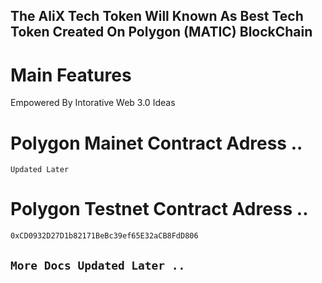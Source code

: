 ## The AliX Tech Token Will Known As Best Tech Token Created On Polygon (MATIC) BlockChain  
# Main Features  
Empowered By Intorative Web 3.0 Ideas  
# Polygon Mainet Contract Adress ..  
`Updated Later`  
# Polygon Testnet Contract Adress ..  
`0xCD0932D27D1b82171BeBc39ef65E32aCB8FdD806`  
  
## `More Docs Updated Later ..`  
